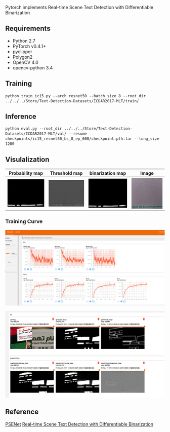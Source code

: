 Pytorch implements Real-time Scene Text Detection with Differentiable Binarization

## Requirements
* Python 2.7
* PyTorch v0.4.1+
* pyclipper
* Polygon2
* OpenCV 4.0
* opencv-python 3.4


## Training
```
python train_ic15.py --arch resnet50 --batch_size 8 --root_dir ../../../Store/Text-Detection-Datasets/ICDAR2017-MLT/train/
```

## Inference
```
python eval.py --root_dir ../../../Store/Text-Detection-Datasets/ICDAR2017-MLT/val/ --resume checkpoints/ic15_resnet50_bs_8_ep_600/checkpoint.pth.tar --long_size 1280
```

## Visulalization



| Probability map | Threshold map | binarization map | Image |
| --------------- | ------------- | ---------------- | ----- |
| ![](samples/img_596_prob.png)           |    ![](samples/img_596_thre.png)           | ![](samples/img_596_bin.png)                 |  ![](samples/img_596.jpg)     |



### Training Curve

![image-20191122150716604](samples/tensorboard.jpg)

![image-20191122150814121](samples/vis.jpg)

## Reference  

[PSENet](https://github.com/whai362/PSENet)
[Real-time Scene Text Detection with Differentiable Binarization](https://arxiv.org/abs/1911.08947)